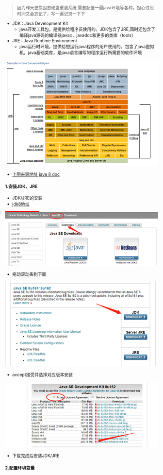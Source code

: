 > 因为昨天更换固态硬盘重装系统 需要配置一遍java环境等各种。担心过段时间又会忘记了，写一遍记录一下下

* JDK : Java Development Kit 
  * java开发工具包，是提供给程序员使用的。JDK包含了JRE,同时还包含了编译java源码的编译器javac，javadoc和更多的类库（tools）
* JRE : Java Runtime Environment
  * java运行时环境，提供给想运行java程序的用户使用的。包含了java虚拟机，java基础类库，是java语言编写的程序运行所需要的软件环境

![](/assets/jdk_jre.png)

* [上图来源地址 java 8 doc](https://docs.oracle.com/javase/8/docs/)

#### 1.安装JDK、JRE

* JDK/JRE的安装
* [jdk8地址](http://www.oracle.com/technetwork/java/javase/downloads/index.html)

![](/assets/jdk_down.png)

* 拖动滚动条到下面

![](/assets/jdk8u.png)

* accept接受并选择对应版本安装

![](/assets/jdk8u162.png)

* 下载完成后安装JDK/JRE

#### 2.配置环境变量


